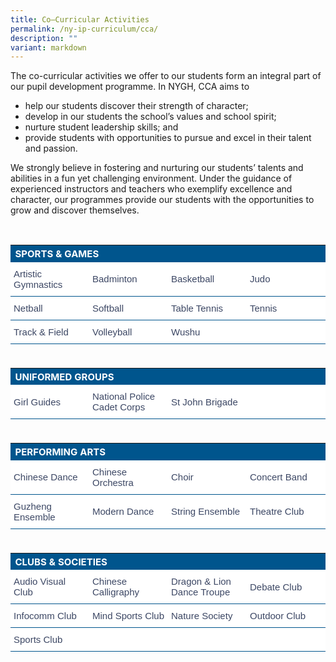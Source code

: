 ```yaml
---
title: Co–Curricular Activities
permalink: /ny-ip-curriculum/cca/
description: ""
variant: markdown
---
```

The co-curricular activities we offer to our students form an integral part of our pupil development programme. In NYGH, CCA aims to

* help our students discover their strength of character; 
* develop in our students the school’s values and school spirit; 
* nurture student leadership skills; and
* provide students with opportunities to pursue and excel in their talent and passion.

We strongly believe in fostering and nurturing our students’ talents and abilities in a fun yet challenging environment. Under the guidance of experienced instructors and teachers who exemplify excellence and character, our programmes provide our students with the opportunities to grow and discover themselves.

<br>
<style type="text/css">
.cca  {border-collapse:collapse;border-spacing:0;}
.cca td{ font-family:Arial, sans-serif; overflow:hidden;padding:10px 5px;word-break:normal;}
.cca .th-100{ background-color:#00558D; color:#FFF;text-align:left;vertical-align:top;font-size:15px; vertical-align: middle; width:100%;}
.cca .tg-25{background-color:#FFF;color:#3c4764;text-align:left;vertical-align:middle; border-bottom:1px solid #00558D !important; font-size:15px !important; width:25%;}	
</style>

<table style="width: 100%" class="cca">  
<tbody>
<tr>
  <th colspan="4" class="th-100">SPORTS &amp; GAMES</th>
</tr>
<tr>
    <td class="tg-25">Artistic Gymnastics</td>
		<td class="tg-25">Badminton</td>	
	  <td class="tg-25">Basketball</td>	
		<td class="tg-25">Judo</td>	
</tr>
<tr>
    <td class="tg-25">Netball</td>
		<td class="tg-25">Softball</td>	
	  <td class="tg-25">Table Tennis</td>	
		<td class="tg-25">Tennis</td>	
</tr>
<tr>
		<td class="tg-25">Track &amp; Field</td>	
	  <td class="tg-25">Volleyball</td>	
		<td class="tg-25">Wushu</td>	
	  <td class="tg-25">&nbsp;</td>
</tr>
<tr><td>&nbsp;</td></tr>	
<tr>
  <th colspan="4" class="th-100">UNIFORMED GROUPS</th>
</tr>
<tr>
    <td class="tg-25">Girl Guides</td>
		<td class="tg-25">National Police Cadet Corps</td>	
	  <td class="tg-25">St John Brigade</td>	
		<td class="tg-25">&nbsp;</td>	
</tr>
<tr><td>&nbsp;</td></tr>
<tr>
  <th colspan="4" class="th-100">PERFORMING ARTS</th>
</tr>
<tr>
    <td class="tg-25">Chinese Dance</td>
		<td class="tg-25">Chinese Orchestra</td>	
	  <td class="tg-25">Choir</td>	
		<td class="tg-25">Concert Band</td>	
</tr>	
		<tr><td class="tg-25">Guzheng Ensemble</td>	
	  <td class="tg-25">Modern Dance</td>
		<td class="tg-25">String Ensemble</td>	
	  <td class="tg-25">Theatre Club</td>	
</tr>	
<tr><td>&nbsp;</td></tr>
<tr>
  <th colspan="4" class="th-100">CLUBS &amp; SOCIETIES</th>
</tr>
<tr>
    <td class="tg-25">Audio Visual Club</td>
		<td class="tg-25">Chinese Calligraphy</td>	
	  <td class="tg-25">Dragon &amp; Lion Dance Troupe</td>	
		<td class="tg-25">Debate Club</td>	
</tr>	
		<tr><td class="tg-25">Infocomm Club</td>	
	  <td class="tg-25">Mind Sports Club</td>
		<td class="tg-25">Nature Society</td>	
	  <td class="tg-25">Outdoor Club</td>	
</tr>	
		<tr><td class="tg-25">Sports Club</td>	
	  <td class="tg-25">&nbsp;</td>
		<td class="tg-25">&nbsp;</td>	
	  <td class="tg-25">&nbsp;</td>	
</tr>	
</tbody>
</table>